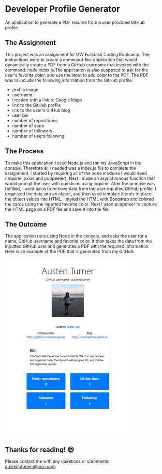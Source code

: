 # Developer Profile Generator
An application to generate a PDF resume from a user provided GitHub profile

## The Assignment
This project was an assignment for UW Fullstack Coding Bootcamp. The instructions were to create a command-line application that would dynamically create a PDF from a GitHub username that invoked with the command: node index.js.The application is also supposed to ask for the user's favorite color, and use the input to add color to the PDF. The PDF was to include the following information from the GitHub profile:
* profile image
* username
* location with a link to Google Maps
* link to the GitHub profile
* link to the user's GitHub blog
* user bio
* number of repositories
* number of stars
* number of followers
* number of users following

## The Process
To make this application I used Node.js and ran my JavaScript in the console. Therefore all I needed was a index.js file to complete the assignment. I started by requiring all of the node modules I would need (inquirer, axios and puppeeter). Next I made an asynchronous function that would prompt the user with questions using inquirer. After the promise was fulfilled, I used axios to retrieve data from the user-inputted GitHub profile. I organized the data into an object, and then used template literals to place the object values into HTML. I styled the HTML with Bootstrap and colored the cards using the inputted favorite color. Next I used puppeteer to capture the HTML page on a PDF file and save it into the file. 

## The Outcome
The application runs using Node in the console, and asks the user for a name, GitHub username and favorite color. It then takes the data from the inputted GitHub user and generates a PDF with the required information. Here is an example of the PDF that is generated from my GitHub:

![Image of generated PDF](https://github.com/austenpturner/profile-generator/blob/master/assets/profile-PDF-image.jpg)

## Thanks for reading! :smile:
Please contact me with any questions or comments: austenpturner@msn.com
